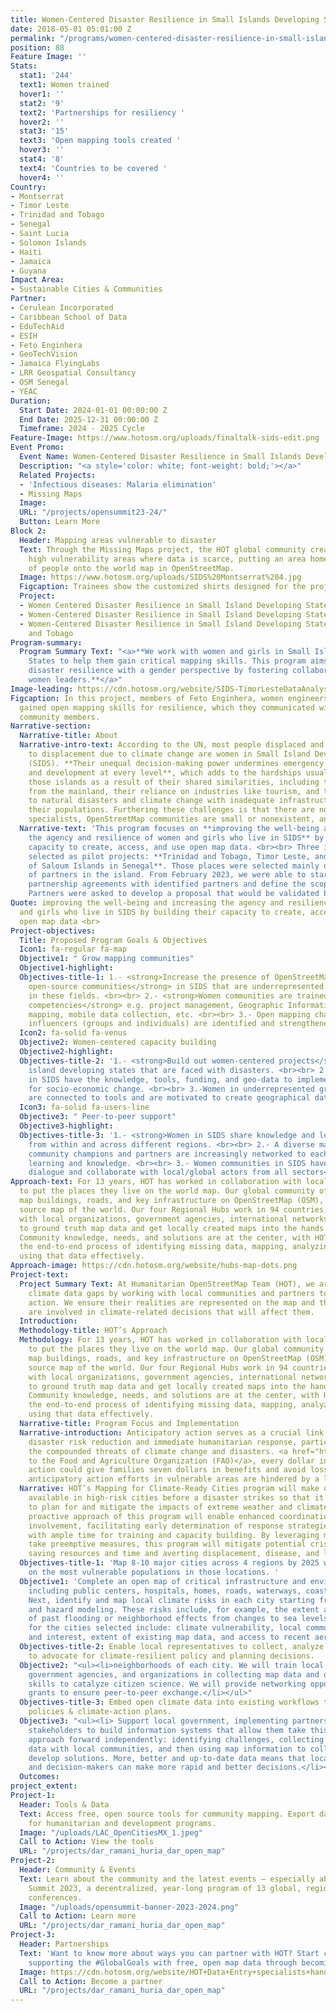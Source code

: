 ```yaml
---
title: Women-Centered Disaster Resilience in Small Islands Developing States Program
date: 2018-05-01 05:01:00 Z
permalink: "/programs/women-centered-disaster-resilience-in-small-islands"
position: 88
Feature Image: ''
Stats:
  stat1: '244'
  text1: Women trained
  hover1: ''
  stat2: '9'
  text2: 'Partnerships for resiliency '
  hover2: ''
  stat3: '15'
  text3: 'Open mapping tools created '
  hover3: ''
  stat4: '8'
  text4: 'Countries to be covered '
  hover4: ''
Country:
- Montserrat
- Timor Leste
- Trinidad and Tobago
- Senegal
- Saint Lucia
- Solomon Islands
- Haiti
- Jamaica
- Guyana
Impact Area:
- Sustainable Cities & Communities
Partner:
- Cerulean Incorporated
- Caribbean School of Data
- EduTechAid
- ESIH
- Feto Enginhera
- GeoTechVision
- Jamaica FlyingLabs
- LRR Geospatial Consultancy
- OSM Senegal
- YEAC
Duration:
  Start Date: 2024-01-01 00:00:00 Z
  End Date: 2025-12-31 00:00:00 Z
  Timeframe: 2024 - 2025 Cycle
Feature-Image: https://www.hotosm.org/uploads/finaltalk-sids-edit.png
Event Promo:
  Event Name: Women-Centered Disaster Resilience in Small Islands Developing States
  Description: "<a style='color: white; font-weight: bold;'></a>"
  Related Projects:
  - 'Infectious diseases: Malaria elimination'
  - Missing Maps
  Image: 
  URL: "/projects/opensummit23-24/"
  Button: Learn More
Block 2:
  Header: Mapping areas vulnerable to disaster
  Text: Through the Missing Maps project, the HOT global community creates maps of
    high vulnerability areas where data is scarce, putting an area home to millions
    of people onto the world map in OpenStreetMap.
  Image: https://www.hotosm.org/uploads/SIDS%20Montserrat%204.jpg
  Figcaption: Trainees show the customized shirts designed for the project in Montserrat
  Project:
  - Women Centered Disaster Resilience in Small Island Developing States - Montserrat
  - Women-Centered Disaster Resilience in Small Island Developing States - Timor-Leste
  - Women-Centered Disaster Resilience in Small Island Developing States - Trinidad
    and Tobago
Program-summary:
  Program Summary Text: "<a>**We work with women and girls in Small Island Developing
    States to help them gain critical mapping skills. This program aims to build local
    disaster resilience with a gender perspective by fostering collaboration among
    women leaders.**</a>"
Image-leading: https://cdn.hotosm.org/website/SIDS-TimorLesteDataAnalysis.jpg
Figcaption: In this project, members of Feto Enginhera, women engineers of Timor-Leste,
  gained open mapping skills for resilience, which they communicated with different
  community members.
Narrative-section:
  Narrative-title: About
  Narrative-intro-text: According to the UN, most people displaced and who are vulnerable
    to displacement due to climate change are women in Small Island Developing States
    (SIDS). **Their unequal decision-making power undermines emergency recovery efforts
    and development at every level**, which adds to the hardships usually faced in
    those islands as a result of their shared similarities, including their isolation
    from the mainland, their reliance on industries like tourism, and their high vulnerability
    to natural disasters and climate change with inadequate infrastructures to protect
    their populations. Furthering these challenges is that there are not enough mapping
    specialists, OpenStreetMap communities are small or nonexistent, and few are women.
  Narrative-text: 'This program focuses on **improving the well-being and increasing
    the agency and resilience of women and girls who live in SIDS** by building their
    capacity to create, access, and use open map data. <br><br> Three islands were
    selected as pilot projects: **Trinidad and Tobago, Timor Leste, and the Archipel
    of Saloum Islands in Senegal**. Those places were selected mainly due to the availability
    of partners in the island. From February 2023, we were able to start developing
    partnership agreements with identified partners and define the scope of the work.
    Partners were asked to develop a proposal that would be validated by HOTOSM.'
Quote: improving the well-being and increasing the agency and resilience of women
  and girls who live in SIDS by building their capacity to create, access, and use
  open map data <br>
Project-objectives:
  Title: Proposed Program Goals & Objectives
  Icon1: fa-regular fa-map
  Objective1: " Grow mapping communities"
  Objective1-highlight: 
  Objectives-title-1: 1.- <strong>Increase the presence of OpenStreetMap (OSM) and
    open-source communities</strong> in SIDS that are underrepresented and underserved
    in these fields. <br><br> 2.- <strong>Women communities are trained in core map
    competencies</strong> e.g. project management, Geographic Information Systems
    mapping, mobile data collection, etc. <br><br> 3.- Open mapping champions and
    influencers (groups and individuals) are identified and strengthened
  Icon2: fa-solid fa-venus
  Objective2: Women-centered capacity building
  Objective2-highlight: 
  Objectives-title-2: '1.- <strong>Build out women-centered projects</strong> in small
    island developing states that are faced with disasters. <br><br> 2.- Women communities
    in SIDS have the knowledge, tools, funding, and geo-data to implement and advocate
    for socio-economic change. <br><br> 3.-Women in underrepresented groups in SIDS
    are connected to tools and are motivated to create geographical data and solutions. '
  Icon3: fa-solid fa-users-line
  Objective3: " Peer-to-peer support"
  Objective3-highlight: 
  Objectives-title-3: '1.- <strong>Women in SIDS share knowledge and lessons learned</strong>
    from within and across different regions. <br><br> 2.- A diverse makeup of women
    community champions and partners are increasingly networked to each other sharing
    learning and knowledge. <br><br> 3.- Women communities in SIDS have an <strong>open
    dialogue and collaborate with local/global actors from all sectors</strong>. '
Approach-text: For 13 years, HOT has worked in collaboration with local communities
  to put the places they live on the world map. Our global community of 600K+ volunteers
  map buildings, roads, and key infrastructure on OpenStreetMap (OSM), a free open
  source map of the world. Our four Regional Hubs work in 94 countries, connecting
  with local organizations, government agencies, international networks, and others
  to ground truth map data and get locally created maps into the hands of decision-makers.
  Community knowledge, needs, and solutions are at the center, with HOT facilitating
  the end-to-end process of identifying missing data, mapping, analyzing data, and
  using that data effectively.
Approach-image: https://cdn.hotosm.org/website/hubs-map-dots.png
Project-text:
  Project Summary Text: At Humanitarian OpenStreetMap Team (HOT), we are addressing
    climate data gaps by working with local communities and partners to take anticipatory
    action. We ensure their realities are represented on the map and that communities
    are involved in climate-related decisions that will affect them.
  Introduction: 
  Methodology-title: HOT’s Approach
  Methodology: For 13 years, HOT has worked in collaboration with local communities
    to put the places they live on the world map. Our global community of 600K+ volunteers
    map buildings, roads, and key infrastructure on OpenStreetMap (OSM), a free open
    source map of the world. Our four Regional Hubs work in 94 countries, connecting
    with local organizations, government agencies, international networks, and others
    to ground truth map data and get locally created maps into the hands of decision-makers.
    Community knowledge, needs, and solutions are at the center, with HOT facilitating
    the end-to-end process of identifying missing data, mapping, analyzing data, and
    using that data effectively.
  Narrative-title: Program Focus and Implementation
  Narrative-introduction: Anticipatory action serves as a crucial link between long-term
    disaster risk reduction and immediate humanitarian response, particularly amidst
    the compounded threats of climate change and disasters. <a href="https://www.fao.org/documents/card/en/c/cb7145en">According
    to the Food and Agriculture Organization (FAO)</a>, every dollar invested in anticipatory
    action could give families seven dollars in benefits and avoid losses. However,
    anticipatory action efforts in vulnerable areas are hindered by a lack of data.
  Narrative: HOT’s Mapping for Climate-Ready Cities program will make open map data
    available in high-risk cities before a disaster strikes so that it can be used
    to plan for and mitigate the impacts of extreme weather and climate events. The
    proactive approach of this program will enable enhanced coordination and community
    involvement, facilitating early determination of response strategies and providers
    with ample time for training and capacity building. By leveraging map data to
    take preemptive measures, this program will mitigate potential crises, thereby
    saving resources and time and averting displacement, disease, and livelihood losses.
  Objectives-title-1: 'Map 8-10 major cities across 4 regions by 2025 with a focus
    on the most vulnerable populations in those locations. '
  Objective1: 'Complete an open map of critical infrastructure and environmental systems,
    including public centers, hospitals, homes, roads, waterways, coastlines, etc.
    Next, identify and map local climate risks in each city starting from tested risk
    and hazard modeling. These risks include, for example, the extent and severity
    of past flooding or neighborhood effects from changes to sea levels. Criteria
    for the cities selected include: climate vulnerability, local community capacity
    and interest, extent of existing map data, and access to recent aerial imagery.'
  Objectives-title-2: Enable local representatives to collect, analyze & use map data
    to advocate for climate-resilient policy and planning decisions.
  Objective2: "<ul><li>neighborhoods of each city. We will train local communities,
    government agencies, and organizations in collecting map data and open data use
    skills to catalyze citizen science. We will provide networking opportunities and
    grants to ensure peer-to-peer exchange.</li></ul>"
  Objectives-title-3: Embed open climate data into existing workflows to create data-informed
    policies & climate-action plans.
  Objective3: "<ul><li> Support local government, implementing partners and other
    stakeholders to build information systems that allow them take this community-centered
    approach forward independently: identifying challenges, collecting and analyzing
    data with local communities, and then using map information to collaboratively
    develop solutions. More, better and up-to-date data means that locals, advocates
    and decision-makers can make more rapid and better decisions.</li></ul>"
  Outcomes: 
project_extent: 
Project-1:
  Header: Tools & Data
  Text: Access free, open source tools for community mapping. Export data from OpenStreetMap
    for humanitarian and development programs.
  Image: "/uploads/LAC_OpenCitiesMX_1.jpeg"
  Call to Action: View the tools
  URL: "/projects/dar_ramani_huria_dar_open_map"
Project-2:
  Header: Community & Events
  Text: Learn about the community and the latest events — especially about the Open
    Summit 2023, a decentralized, year-long program of 13 global, regional, and local
    conferences.
  Image: "/uploads/opensummit-banner-2023-2024.png"
  Call to Action: Learn more
  URL: "/projects/dar_ramani_huria_dar_open_map"
Project-3:
  Header: Partnerships
  Text: 'Want to know more about ways you can partner with HOT? Start creating and
    supporting the #GlobalGoals with free, open map data through becoming a partner.'
  Image: https://cdn.hotosm.org/website/HOT+Data+Entry+specialists+handed+over+framed,+printed+maps+back+to+the+village+offices.+HOT+IndonesiaRiyadi+Wibowo+cropped.jpeg
  Call to Action: Become a partner
  URL: "/projects/dar_ramani_huria_dar_open_map"
---
```


